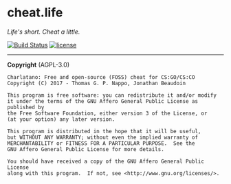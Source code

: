 # cheat.life
_Life's short. Cheat a little._

[![Build Status](https://travis-ci.org/Jire/cheat.life.svg?branch=master)](https://travis-ci.org/Jire/cheat.life)
[![license](https://img.shields.io/github/license/Jire/cheat.life.svg)](https://github.com/Jire/cheat.life/blob/master/LICENSE.txt)

---

**Copyright** (AGPL-3.0)

```
Charlatano: Free and open-source (FOSS) cheat for CS:GO/CS:CO
Copyright (C) 2017 - Thomas G. P. Nappo, Jonathan Beaudoin

This program is free software: you can redistribute it and/or modify
it under the terms of the GNU Affero General Public License as published by
the Free Software Foundation, either version 3 of the License, or
(at your option) any later version.

This program is distributed in the hope that it will be useful,
but WITHOUT ANY WARRANTY; without even the implied warranty of
MERCHANTABILITY or FITNESS FOR A PARTICULAR PURPOSE.  See the
GNU Affero General Public License for more details.

You should have received a copy of the GNU Affero General Public License
along with this program.  If not, see <http://www.gnu.org/licenses/>.
```